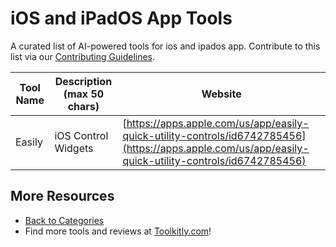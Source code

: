 # iOS and iPadOS App Tools

A curated list of AI-powered tools for ios and ipados app. Contribute to this list via our [Contributing Guidelines](https://github.com/ToolkitlyAI/awesome-ai-tools/blob/master/CONTRIBUTING.md).

| Tool Name | Description (max 50 chars) | Website |
|-----------|----------------------------|---------|
| Easily | iOS Control Widgets | [https://apps.apple.com/us/app/easily-quick-utility-controls/id6742785456](https://apps.apple.com/us/app/easily-quick-utility-controls/id6742785456) |

## More Resources
- [Back to Categories](https://github.com/ToolkitlyAI/awesome-ai-tools/blob/master/README.md)
- Find more tools and reviews at [Toolkitly.com](https://toolkitly.com)!
